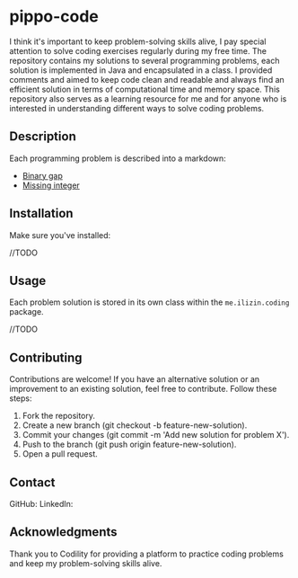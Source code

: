 # pippo-code

I think it's important to keep problem-solving skills alive, I pay special attention to solve coding exercises regularly during my free time.
The repository contains my solutions to several programming problems, each solution is implemented in Java and encapsulated in a class.
I provided comments and aimed to keep code clean and readable and always find an efficient solution in terms of computational time and memory space.
This repository also serves as a learning resource for me and for anyone who is interested in understanding different ways to solve coding problems.

## Description

Each programming problem is described into a markdown:

* [Binary gap](./src/site/BinaryGap.md)
* [Missing integer](./src/site/MissingInteger.md)

## Installation

Make sure you've installed:

//TODO

## Usage

Each problem solution is stored in its own class within the `me.ilizin.coding` package. 

//TODO

## Contributing

Contributions are welcome! If you have an alternative solution or an improvement to an existing solution, feel free to contribute. Follow these steps:

1. Fork the repository.
2. Create a new branch (git checkout -b feature-new-solution).
3. Commit your changes (git commit -m 'Add new solution for problem X').
4. Push to the branch (git push origin feature-new-solution).
5. Open a pull request.

## Contact

GitHub:
LinkedIn:

## Acknowledgments

Thank you to Codility for providing a platform to practice coding problems and keep my problem-solving skills alive.